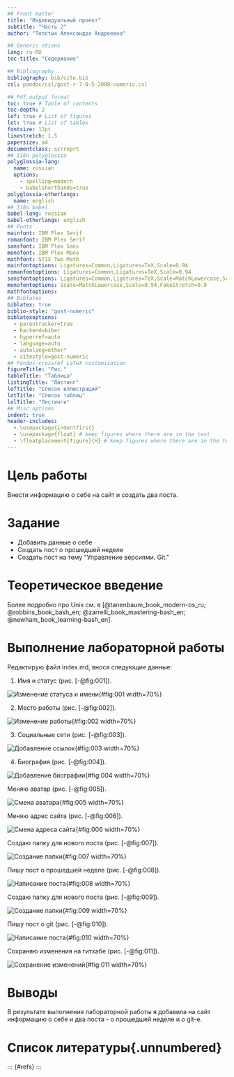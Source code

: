 ```yaml
---
## Front matter
title: "Индивидуальный проект"
subtitle: "Часть 2"
author: "Толстых Александра Андреевна"

## Generic otions
lang: ru-RU
toc-title: "Содержание"

## Bibliography
bibliography: bib/cite.bib
csl: pandoc/csl/gost-r-7-0-5-2008-numeric.csl

## Pdf output format
toc: true # Table of contents
toc-depth: 2
lof: true # List of figures
lot: true # List of tables
fontsize: 12pt
linestretch: 1.5
papersize: a4
documentclass: scrreprt
## I18n polyglossia
polyglossia-lang:
  name: russian
  options:
	- spelling=modern
	- babelshorthands=true
polyglossia-otherlangs:
  name: english
## I18n babel
babel-lang: russian
babel-otherlangs: english
## Fonts
mainfont: IBM Plex Serif
romanfont: IBM Plex Serif
sansfont: IBM Plex Sans
monofont: IBM Plex Mono
mathfont: STIX Two Math
mainfontoptions: Ligatures=Common,Ligatures=TeX,Scale=0.94
romanfontoptions: Ligatures=Common,Ligatures=TeX,Scale=0.94
sansfontoptions: Ligatures=Common,Ligatures=TeX,Scale=MatchLowercase,Scale=0.94
monofontoptions: Scale=MatchLowercase,Scale=0.94,FakeStretch=0.9
mathfontoptions:
## Biblatex
biblatex: true
biblio-style: "gost-numeric"
biblatexoptions:
  - parentracker=true
  - backend=biber
  - hyperref=auto
  - language=auto
  - autolang=other*
  - citestyle=gost-numeric
## Pandoc-crossref LaTeX customization
figureTitle: "Рис."
tableTitle: "Таблица"
listingTitle: "Листинг"
lofTitle: "Список иллюстраций"
lotTitle: "Список таблиц"
lolTitle: "Листинги"
## Misc options
indent: true
header-includes:
  - \usepackage{indentfirst}
  - \usepackage{float} # keep figures where there are in the text
  - \floatplacement{figure}{H} # keep figures where there are in the text
---
```


# Цель работы

Внести информацию о себе на сайт и создать два поста.

# Задание

- Добавить данные о себе
- Создать пост о прошедшей неделе
- Создать пост на тему "Управление версиями. Git."

# Теоретическое введение

Более подробно про Unix см. в [@tanenbaum_book_modern-os_ru; @robbins_book_bash_en; @zarrelli_book_mastering-bash_en; @newham_book_learning-bash_en].

# Выполнение лабораторной работы

Редактирую файл index.md, внося следующие данные:

1. Имя и статус (рис. [-@fig:001]).

![Изменение статуса и имени](image/1.jpg){#fig:001 width=70%}

2. Место работы (рис. [-@fig:002]).

![Изменение работы](image/2.jpg){#fig:002 width=70%}

3. Социальные сети (рис. [-@fig:003]).

![Добавление ссылок](image/3.jpg){#fig:003 width=70%}

4. Биография (рис. [-@fig:004]).

![Добавление биографии](image/4.jpg){#fig:004 width=70%}

Меняю аватар (рис. [-@fig:005]).

![Смена аватара](image/5.jpg){#fig:005 width=70%}

Меняю адрес сайта (рис. [-@fig:006]).

![Смена адреса сайта](image/6.jpg){#fig:006 width=70%}

Создаю папку для нового поста (рис. [-@fig:007]).

![Создание папки](image/7.jpg){#fig:007 width=70%}

Пишу пост о прошедшей неделе (рис. [-@fig:008]).

![Написание поста](image/8.jpg){#fig:008 width=70%}

Создаю папку для нового поста (рис. [-@fig:009]).

![Создание папки](image/9.jpg){#fig:009 width=70%}

Пишу пост о git (рис. [-@fig:010]).

![Написание поста](image/10.jpg){#fig:010 width=70%}

Сохраняю изменения на гитхабе (рис. [-@fig:011]).

![Сохранение изменений](image/11.jpg){#fig:011 width=70%}


# Выводы

В результате выполнения лабораторной работы я добавила на сайт информацию о себе и два поста - о прошедшей неделе и о git-е.

# Список литературы{.unnumbered}

::: {#refs}
:::
